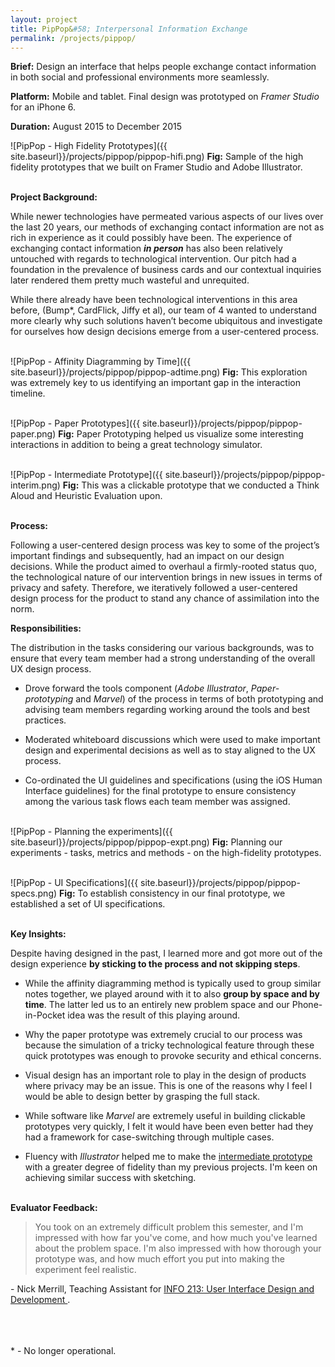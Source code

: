 ```yaml
---
layout: project
title: PipPop&#58; Interpersonal Information Exchange
permalink: /projects/pippop/
---
```

**Brief:** Design an interface that helps people exchange contact information in both social and professional environments more seamlessly.

**Platform:** Mobile and tablet. Final design was prototyped on *Framer Studio* for an iPhone 6.

**Duration:** August 2015 to December 2015

![PipPop - High Fidelity Prototypes]({{ site.baseurl}}/projects/pippop/pippop-hifi.png)
<span class = "figure-description">
**Fig:** Sample of the high fidelity prototypes that we built on Framer Studio and Adobe Illustrator.
</span><br /><br />

**Project Background:**

While newer technologies have permeated various aspects of our lives over the last 20 years, our methods of exchanging contact information are not as rich in experience as it could possibly have been. The experience of exchanging contact information ***in person*** has also been relatively untouched with regards to technological intervention. Our pitch had a foundation in the prevalence of business cards and our contextual inquiries later rendered them pretty much wasteful and unrequited.

While there already have been technological interventions in this area before, (Bump*, CardFlick, Jiffy et al), our team of 4 wanted to understand more clearly why such solutions haven’t become ubiquitous and investigate for ourselves how design decisions emerge from a user-centered process.
<br /><br />

![PipPop - Affinity Diagramming by Time]({{ site.baseurl}}/projects/pippop/pippop-adtime.png)
<span class = "figure-description">
**Fig:** This exploration was extremely key to us identifying an important gap in the interaction timeline.
</span><br /><br />

![PipPop - Paper Prototypes]({{ site.baseurl}}/projects/pippop/pippop-paper.png)
<span class = "figure-description">
**Fig:** Paper Prototyping helped us visualize some interesting interactions in addition to being a great technology simulator.
</span><br /><br />

![PipPop - Intermediate Prototype]({{ site.baseurl}}/projects/pippop/pippop-interim.png)
<span class = "figure-description">
**Fig:** This was a clickable prototype that we conducted a Think Aloud and Heuristic Evaluation upon.
</span><br /><br />

**Process:**

Following a user-centered design process was key to some of the project’s important findings and subsequently, had an impact on our design decisions. While the product aimed to overhaul a firmly-rooted status quo, the technological nature of our intervention brings in new issues in terms of privacy and safety. Therefore, we iteratively followed a  user-centered design process for the product to stand any chance of assimilation into the norm.

**Responsibilities:**

The distribution in the tasks considering our various backgrounds, was to ensure that every team member had a strong understanding of the overall UX design process.

* Drove forward the tools component (*Adobe Illustrator*, *Paper-prototyping* and *Marvel*) of the process in terms of both prototyping and advising team members regarding working around the tools and best practices.

* Moderated whiteboard discussions which were used to make important design and experimental decisions as well as to stay aligned to the UX process.

* Co-ordinated the UI guidelines and specifications (using the iOS Human Interface guidelines) for the final prototype to ensure consistency among the various task flows each team member was assigned.
<br /><br />

![PipPop - Planning the experiments]({{ site.baseurl}}/projects/pippop/pippop-expt.png)
<span class = "figure-description">
**Fig:** Planning our experiments - tasks, metrics and methods - on the high-fidelity prototypes.
</span><br /><br />

![PipPop - UI Specifications]({{ site.baseurl}}/projects/pippop/pippop-specs.png)
<span class = "figure-description">
**Fig:** To establish consistency in our final prototype, we established a set of UI specifications.
</span><br /><br />

**Key Insights:**

Despite having designed in the past, I learned more and got more out of the design experience **by sticking to the process and not skipping steps**.

* While the affinity diagramming method  is typically used to group similar notes together, we played around with it to also **group by space and by time**. The latter led us to an entirely new problem space and our Phone-in-Pocket idea was the result of this playing around.

* Why the paper prototype was extremely crucial to our process was because the simulation of a tricky technological feature through these quick prototypes was enough to provoke security and ethical concerns.

* Visual design has an important role to play in the design of products where privacy may be an issue. This is one of the reasons why I feel I would be able to design better by grasping the full stack.

* While software like *Marvel* are extremely useful in building clickable prototypes very quickly, I felt it would have been even better had they had a framework for case-switching through multiple cases.

* Fluency with *Illustrator* helped me to make the <a href="https://marvelapp.com/99d5h3" class="underlined-link" target= "blank">
intermediate prototype
<span class="fa fa-external-link no-underline"></span></a>
with a greater degree of fidelity than my previous projects. I'm keen on achieving similar success with sketching.
<br /><br />

**Evaluator Feedback:**

> You took on an extremely difficult problem this semester, and I'm impressed with how far you've come, and how much you've learned about the problem space.
I'm also impressed with how thorough your prototype was, and how much effort you put into making the experiment feel realistic.

\- Nick Merrill, Teaching Assistant for <a href="http://www.ischool.berkeley.edu/courses/i213" class="underlined-link" target= "blank">
INFO 213: User Interface Design and Development
<span class="fa fa-external-link no-underline"></span></a>.
<br /><br />
<br /><br />

<span class = "figure-description">
* - No longer operational.
</span><br /><br />
<br /><br />
